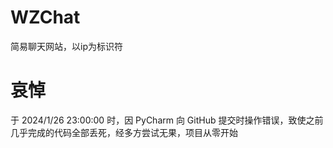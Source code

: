 # WZChat
简易聊天网站，以ip为标识符

# 哀悼
于 2024/1/26 23:00:00 时，因 PyCharm 向 GitHub 提交时操作错误，致使之前几乎完成的代码全部丢死，经多方尝试无果，项目从零开始
